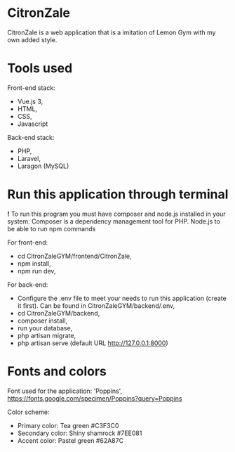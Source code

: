 # CitronZale

CitronZale is a web application that is a imitation of Lemon Gym with my own added style.

# Tools used

Front-end stack:
  -  Vue.js 3,
  -  HTML,
  -  CSS,
  -  Javascript

Back-end stack:
  - PHP,
  - Laravel,
  - Laragon (MySQL) 


# Run this application through terminal
**!** To run this program you must have composer and node.js installed in your system. Composer is a dependency management tool for PHP. Node.js to be able to run npm commands


For front-end:
  - cd CitronZaleGYM/frontend/CitronZale,
  - npm install,
  - npm run dev,

For back-end:
  - Configure the .env file to meet your needs to run this application (create it first). Can be found in CitronZaleGYM/backend/.env,
  - cd CitronZaleGYM/backend,
  - composer install,
  - run your database,
  - php artisan migrate,
  - php artisan serve (default URL http://127.0.0.1:8000)

# Fonts and colors

Font used for the application: 'Poppins', https://fonts.google.com/specimen/Poppins?query=Poppins

Color scheme:
  - Primary color: Tea green #C3F3C0
  - Secondary color: Shiny shamrock #7EE081
  - Accent color: Pastel green #62A87C
